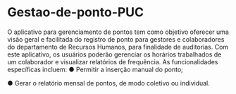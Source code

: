 # Gestao-de-ponto-PUC
O aplicativo para gerenciamento de pontos tem como objetivo oferecer uma visão geral e facilitada do registro de ponto para gestores e colaboradores do departamento de Recursos Humanos, para finalidade de auditorias. Com este aplicativo, os usuários poderão gerenciar os horários trabalhados de um colaborador e visualizar relatórios de frequência. As funcionalidades específicas incluem:
● Permitir a inserção manual do ponto;

● Gerar o relatório mensal de pontos, de modo coletivo ou individual.
